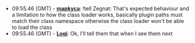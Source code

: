 * <a id="09:55.46">09:55.46 (GMT)</a> - __[mapkyca](https://github.com/mapkyca)__: !tell Zegnat: That's expected behaviour and a limitation to how the class loader works, basically plugin paths must match their class namespace otherwise the class loader won't be able to load the class
* <a id="09:55.46">09:55.46 (GMT)</a> - __[Loqi](https://github.com/Loqi)__: Ok, I'll tell them that when I see them next
